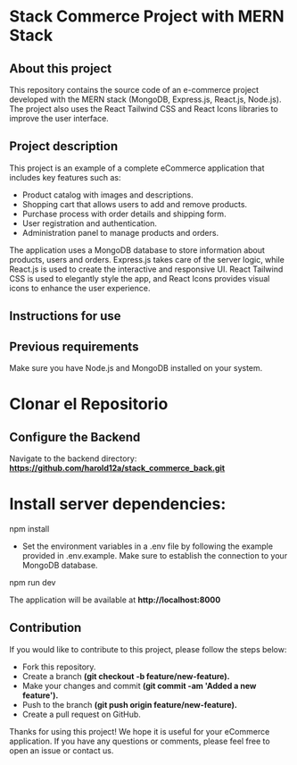 # Stack Commerce Project with MERN Stack

## About this project

This repository contains the source code of an e-commerce project developed with the MERN stack (MongoDB, Express.js, React.js, Node.js). The project also uses the React Tailwind CSS and React Icons libraries to improve the user interface.

## Project description

This project is an example of a complete eCommerce application that includes key features such as:

- Product catalog with images and descriptions.
- Shopping cart that allows users to add and remove products.
- Purchase process with order details and shipping form.
- User registration and authentication.
- Administration panel to manage products and orders.

The application uses a MongoDB database to store information about products, users and orders. Express.js takes care of the server logic, while React.js is used to create the interactive and responsive UI. React Tailwind CSS is used to elegantly style the app, and React Icons provides visual icons to enhance the user experience.

## Instructions for use

 ## Previous requirements

Make sure you have Node.js and MongoDB installed on your system.

# Clonar el Repositorio

## Configure the Backend

Navigate to the backend directory:  **https://github.com/harold12a/stack_commerce_back.git**

# Install server dependencies:

npm install

- Set the environment variables in a .env file by following the example provided in .env.example. Make sure to establish the connection to your MongoDB database.

npm run dev

The application will be available at **http://localhost:8000**

## Contribution
If you would like to contribute to this project, please follow the steps below:

- Fork this repository.
- Create a branch **(git checkout -b feature/new-feature).**
- Make your changes and commit **(git commit -am 'Added a new feature').**
- Push to the branch **(git push origin feature/new-feature).**
- Create a pull request on GitHub.

Thanks for using this project! We hope it is useful for your eCommerce application. If you have any questions or comments, please feel free to open an issue or contact us.